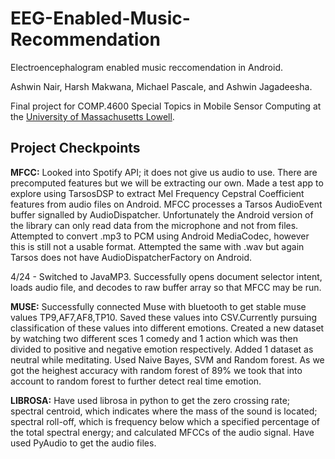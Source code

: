 # EEG-Enabled-Music-Recommendation
Electroencephalogram enabled music reccomendation in Android.

Ashwin Nair, Harsh Makwana, Michael Pascale, and Ashwin Jagadeesha.

Final project for COMP.4600 Special Topics in Mobile Sensor Computing at the [University of Massachusetts Lowell](cs.uml.edu).

## Project Checkpoints

**MFCC:**
Looked into Spotify API; it does not give us audio to use. There are precomputed features but we will be extracting our own. Made a test app to explore using TarsosDSP to extract Mel Frequency Cepstral Coefficient features from audio files on Android. MFCC processes a Tarsos AudioEvent buffer signalled by AudioDispatcher. Unfortunately the Android version of the library can only read data from the microphone and not from files. Attempted to convert .mp3 to PCM using Android MediaCodec, however this is still not a usable format. Attempted the same with .wav but again Tarsos does not have AudioDispatcherFactory on Android.

4/24 - Switched to JavaMP3. Successfully opens document selector intent, loads audio file, and decodes to raw buffer array so that MFCC may be run.

**MUSE:**
Successfully connected Muse with bluetooth to get stable muse values TP9,AF7,AF8,TP10. Saved these values into CSV.Currently pursuing classification of these values into different emotions. Created a new dataset by watching two different sces 1 comedy and 1 action which was then divided to positive and negative emotion respectively. Added 1 dataset as neutral while meditating. Used Naive Bayes, SVM and Random forest. As we got the heighest accuracy with random forest of 89% we took that into account to random forest to further detect real time emotion.

**LIBROSA:**
Have used librosa in python to get the zero crossing rate; spectral centroid, which indicates where the mass of the sound is located; spectral roll-off, which is frequency below which a specified percentage of the total spectral energy; and calculated MFCCs of the audio signal. Have used PyAudio to get the audio files.
